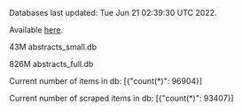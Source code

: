 Databases last updated: Tue Jun 21 02:39:30 UTC 2022. 

Available [here](https://github.com/cbeauhilton/ash-db/releases).


43M	abstracts_small.db

826M	abstracts_full.db

Current number of items in db:
[{"count(*)": 96904}]

Current number of scraped items in db:
[{"count(*)": 93407}]
